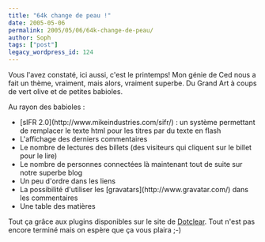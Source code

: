 ```yaml
---
title: "64k change de peau !"
date: 2005-05-06
permalink: 2005/05/06/64k-change-de-peau/
author: Soph
tags: ["post"]
legacy_wordpress_id: 124
---
```


Vous l'avez constaté, ici aussi, c'est le printemps! Mon génie de Ced nous a fait un thème, vraiment, mais alors, vraiment superbe. Du Grand Art à coups de vert olive et de petites babioles.

Au rayon des babioles&nbsp;:

<!-- excerpt -->

 <ul> <li>[sIFR 2.0](http://www.mikeindustries.com/sifr/)&nbsp;: un système permettant de remplacer le texte html pour les titres par du texte en flash</li> <li>L'affichage des derniers commentaires</li> <li>Le nombre de lectures des billets (des visiteurs qui cliquent sur le billet pour le lire)</li> <li>Le nombre de personnes connectées là maintenant tout de suite sur notre superbe blog</li> <li>Un peu d'ordre dans les liens</li> <li>La possibilité d'utiliser les [gravatars](http://www.gravatar.com/) dans les commentaires</li> <li>Une table des matières</li> </ul> 

Tout ça grâce aux plugins disponibles sur le site de [Dotclear](http://www.dotclear.net). Tout n'est pas encore terminé mais on espère que ça vous plaira ;-)
